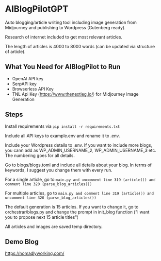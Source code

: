 # AIBlogPilotGPT

Auto blogging/article writing tool including image generation from Midjourney and publishing to Wordpress (Gutenberg ready).

Research of internet included to get most relevant articles.

The length of articles is 4000 to 8000 words (can be updated via structure of article).

## What You Need for AIBlogPilot to Run

- OpenAI API key
- SerpAPI key
- Browserless API Key
- TNL Api Key (https://www.thenextleg.io/) for Midjourney Image Generation

## Steps

Install requirements via `pip install -r requirements.txt`

Include all API keys to example.env and rename it to .env.

Include your Wordpress details to .env. If you want to include more blogs, you cann add as WP_ADMIN_USERNAME_2, WP_ADMIN_USERNAME_3 etc. The numbering goes for all details.

Go to blogs/blogs.toml and include all details about your blog. In terms of keywords, I suggest you change them with every run.

For a single article, go to `main.py and uncomment line 319 (article()) and comment line 320 (parse_blog_articles())`

For multiple articles, go to `main.py and comment line 319 (article()) and uncomment line 320 (parse_blog_articles())`

The default generation is 15 articles. If you want to change it, go to orchestrar/blogs.py and change the prompt in init_blog function ("I want you to propose next 15 article titles")

All articles and images are saved temp directory.

## Demo Blog

https://nomadlyworking.com/
